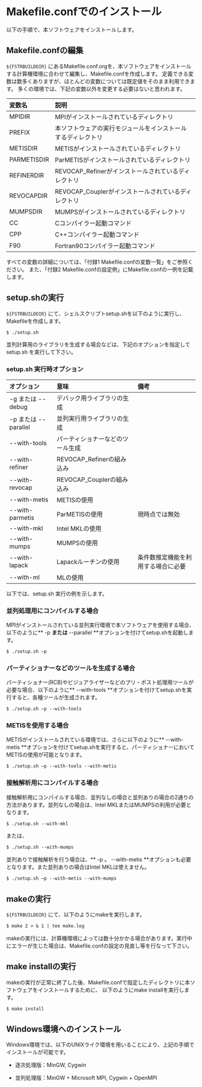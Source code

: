 # Makefile.confでのインストール

以下の手順で、本ソフトウェアをインストールします。

## Makefile.confの編集

`${FSTRBUILDDIR}` にあるMakefile.conf.orgを、本ソフトウェアをインストールする計算機環境に合わせて編集し、Makefile.confを作成します。
定義できる変数は数多くありますが、ほとんどの変数については既定値をそのまま利用できます。
多くの環境では、下記の変数以外を変更する必要はないと思われます。

| 変数名 | 説明 |
|:--|:--|
| MPIDIR | MPIがインストールされているディレクトリ |
| PREFIX | 本ソフトウェアの実行モジュールをインストールするディレクトリ |
| METISDIR | METISがインストールされているディレクトリ |
| PARMETISDIR | ParMETISがインストールされているディレクトリ |
| REFINERDIR | REVOCAP_Refinerがインストールされているディレクトリ |
| REVOCAPDIR |  REVOCAP_Couplerがインストールされているディレクトリ |
| MUMPSDIR | MUMPSがインストールされているディレクトリ |
| CC | Cコンパイラー起動コマンド |
| CPP | C++コンパイラー起動コマンド |
| F90 |Fortran90コンパイラー起動コマンド  |

すべての変数の詳細については、「付録1 Makefile.confの変数一覧」をご参照ください。
また、「付録2 Makefile.confの設定例」にMakefile.confの一例を記載します。

## setup.shの実行

`${FSTRBUILDDIR}` にて、シェルスクリプトsetup.shを以下のように実行し、
Makefileを作成します。

```txt
$ ./setup.sh
```

並列計算用のライブラリを生成する場合などは、下記のオプションを指定してsetup.sh
を実行して下さい。

### setup.sh 実行時オプション

| オプション | 意味 | 備考 |
|:--|:--|:--|
| -g または --debug | デバック用ライブラリの生成 |  |
| -p または --parallel | 並列実行用ライブラリの生成 |  |
| --with-tools | パーティショナーなどのツール生成 |  |
| --with-refiner | REVOCAP_Refinerの組み込み |  |
| --with-revocap | REVOCAP_Couplerの組み込み |  |
| --with-metis | METISの使用 |  |
| --with-parmetis | ParMETISの使用 | 現時点では無効 |
| --with-mkl | Intel MKLの使用 |  |
| --with-mumps | MUMPSの使用 |  |
| --with-lapack | Lapackルーチンの使用 | 条件数推定機能を利用する場合に必要 |
| --with-ml | MLの使用 |  |

以下では、setup.sh 実行の例を示します。

### 並列処理用にコンパイルする場合

MPIがインストールされている並列実行環境で本ソフトウェアを使用する場合、以下のように** -p **または** --parallel **オプションを付けてsetup.shを起動します。

```txt
$ ./setup.sh –p
```

### パーティショナーなどのツールを生成する場合

パーティショナー(RCB)やビジュアライザーなどのプリ・ポスト処理用ツールが必要な場合、以下のように** --with-tools **オプションを付けてsetup.shを実行すると、各種ツールが生成されます。

```txt
$ ./setup.sh –p --with-tools
```

### METISを使用する場合

METISがインストールされている環境では、さらに以下のように** --with-metis **オプションを付けてsetup.shを実行すると、パーティショナーにおいてMETISの使用が可能となります。

```txt
$ ./setup.sh –p --with-tools --with-metis
```

### 接触解析用にコンパイルする場合

接触解析用にコンパイルする場合、並列なしの場合と並列ありの場合の2通りの方法があります。並列なしの場合は、Intel MKLまたはMUMPSの利用が必要となります。

```txt
$ ./setup.sh --with-mkl
```

または、

```txt
$ ./setup.sh --with-mumps
```

並列ありで接触解析を行う場合は、** -p **、** --with-metis  **オプションも必要となります。また並列ありの場合はIntel MKLは使えません。

```txt
$ ./setup.sh –p --with-metis --with-mumps
```

## makeの実行

`${FSTRBUILDDIR}` にて、以下のようにmakeを実行します。

```txt
$ make 2 > & 1 | tee make.log
```

makeの実行には、計算機環境によっては数十分かかる場合があります。実行中にエラーが生じた場合は、Makefile.confの設定の見直し等を行なって下さい。

## make installの実行

makeの実行が正常に終了した後、Makefile.confで指定したディレクトリに本ソフトウェアをインストールするために、
以下のようにmake installを実行します。

```txt
$ make install
```

## Windows環境へのインストール

Windows環境では、以下のUNIXライク環境を用いることにより、上記の手順でインストールが可能です。

- 逐次処理版：MinGW, Cygwin

- 並列処理版：MinGW + Microsoft MPI, Cygwin + OpenMPI


